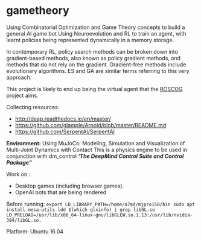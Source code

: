 # gametheory
Using Combinatorial Optimization and Game Theory concepts to build a general AI game bot
Using Neuroevolution and RL to train an agent, with learnt policies being represented dynamically in a memory storage.

In contemporary RL, policy search methods can be broken down into gradient-based methods, also known as policy gradient methods, and methods that do not rely on the gradient. Gradient-free methods include evolutionary algorithms. ES and GA are similar terms referring to this very approach. 

This project is likely to end up being the virtual agent that the [ROSCOG](https://github.com/blackvitriol/ROSCOG) project aims.

Collecting resources:
- http://deap.readthedocs.io/en/master/
- https://github.com/glample/Arnold/blob/master/README.md
- https://github.com/SerpentAI/SerpentAI

**Environment:**
Using MuJoCo: Modeling, Simulation and Visualization of Multi-Joint Dynamics with Contact
This is a physics engine to be used in conjunction with dm_control ***'The DeepMind Control Suite and Control Package"***

Work on :
- Desktop games (including browser games).
- OpenAI bots that are being rendered

Before running: 
`
export LD_LIBRARY_PATH=/home/a7md/mjpro150/bin
sudo apt install mesa-utils
ldd $(which glxinfo) | grep libGL.so
LD_PRELOAD=/usr/lib/x86_64-linux-gnu/libGLEW.so.1.13:/usr/lib/nvidia-384/libGL.so.
`

Platform: Ubuntu 16.04

